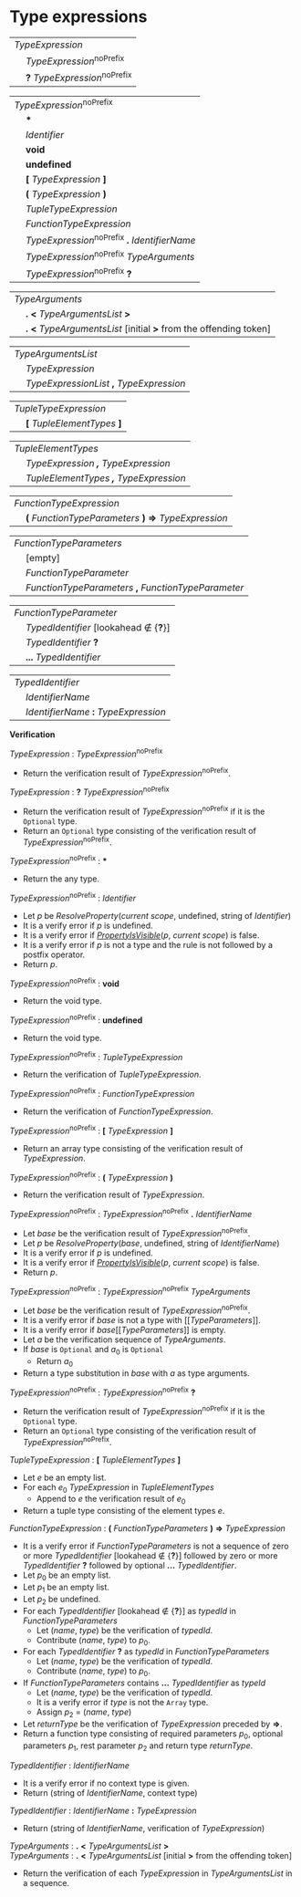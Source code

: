 # Type expressions

<table>
    <tr>
        <td colspan="2"><i>TypeExpression</i></td>
    </tr>
    <tr>
        <td>&nbsp;</td><td><i>TypeExpression</i><sup>noPrefix</sup></td>
    </tr>
    <tr>
        <td>&nbsp;</td><td><b>?</b> <i>TypeExpression</i><sup>noPrefix</sup></td>
    </tr>
</table>

<table>
    <tr>
        <td colspan="2"><i>TypeExpression</i><sup>noPrefix</sup></td>
    </tr>
    <tr>
        <td>&nbsp;</td><td><b>*</b></td>
    </tr>
    <tr>
        <td>&nbsp;</td><td><i>Identifier</i></td>
    </tr>
    <tr>
        <td>&nbsp;</td><td><b>void</b></td>
    </tr>
    <tr>
        <td>&nbsp;</td><td><b>undefined</b></td>
    </tr>
    <tr>
        <td>&nbsp;</td><td><b>&#x5B;</b> <i>TypeExpression</i> <b>&#x5D;</b></td>
    </tr>
    <tr>
        <td>&nbsp;</td><td><b>&#x28;</b> <i>TypeExpression</i> <b>&#x29;</b></td>
    </tr>
    <tr>
        <td>&nbsp;</td><td><i>TupleTypeExpression</i></td>
    </tr>
    <tr>
        <td>&nbsp;</td><td><i>FunctionTypeExpression</i></td>
    </tr>
    <tr>
        <td>&nbsp;</td><td><i>TypeExpression</i><sup>noPrefix</sup> <b>.</b> <i>IdentifierName</i></td>
    </tr>
    <tr>
        <td>&nbsp;</td><td><i>TypeExpression</i><sup>noPrefix</sup> <i>TypeArguments</i></td>
    </tr>
    <tr>
        <td>&nbsp;</td><td><i>TypeExpression</i><sup>noPrefix</sup> <b>?</b></td>
    </tr>
</table>

<table>
    <tr>
        <td colspan="2"><i>TypeArguments</i></td>
    </tr>
    <tr>
        <td>&nbsp;</td><td><b>.</b> <b>&lt;</b> <i>TypeArgumentsList</i> <b>&gt;</b></td>
    </tr>
    <tr>
        <td>&nbsp;</td><td><b>.</b> <b>&lt;</b> <i>TypeArgumentsList</i> [initial <b>&gt;</b> from the offending token]</td>
    </tr>
</table>

<table>
    <tr>
        <td colspan="2"><i>TypeArgumentsList</i></td>
    </tr>
    <tr>
        <td>&nbsp;</td><td><i>TypeExpression</i></td>
    </tr>
    <tr>
        <td>&nbsp;</td><td><i>TypeExpressionList</i> <b>,</b> <i>TypeExpression</i></td>
    </tr>
</table>

<table>
    <tr>
        <td colspan="2"><i>TupleTypeExpression</i></td>
    </tr>
    <tr>
        <td>&nbsp;</td><td><b>&#x5B;</b> <i>TupleElementTypes</i> <b>&#x5D;</b></td>
    </tr>
</table>

<table>
    <tr>
        <td colspan="2"><i>TupleElementTypes</i></td>
    </tr>
    <tr>
        <td>&nbsp;</td><td><i><i>TypeExpression</i> <b>,</b> <i>TypeExpression</i></i></td>
    </tr>
    <tr>
        <td>&nbsp;</td><td><i><i>TupleElementTypes</i> <b>,</b> <i>TypeExpression</i></i></td>
    </tr>
</table>

<table>
    <tr>
        <td colspan="2"><i>FunctionTypeExpression</i></td>
    </tr>
    <tr>
        <td>&nbsp;</td><td><b>(</b> <i>FunctionTypeParameters</i> <b>)</b> <b>=></b> <i>TypeExpression</i></td>
    </tr>
</table>

<table>
    <tr>
        <td colspan="2"><i>FunctionTypeParameters</i></td>
    </tr>
    <tr>
        <td>&nbsp;</td><td>[empty]</td>
    </tr>
    <tr>
        <td>&nbsp;</td><td><i>FunctionTypeParameter</i></td>
    </tr>
    <tr>
        <td>&nbsp;</td><td><i>FunctionTypeParameters</i> <b>,</b> <i>FunctionTypeParameter</i></td>
    </tr>
</table>

<table>
    <tr>
        <td colspan="2"><i>FunctionTypeParameter</i></td>
    </tr>
    <tr>
        <td>&nbsp;</td><td><i>TypedIdentifier</i> [lookahead ∉ {<b>?</b>}]</td>
    </tr>
    <tr>
        <td>&nbsp;</td><td><i>TypedIdentifier</i> <b>?</b></td>
    </tr>
    <tr>
        <td>&nbsp;</td><td><b>...</b> <i>TypedIdentifier</i></td>
    </tr>
</table>

<table>
    <tr>
        <td colspan="2"><i>TypedIdentifier</i></td>
    </tr>
    <tr>
        <td>&nbsp;</td><td><i>IdentifierName</i></td>
    </tr>
    <tr>
        <td>&nbsp;</td><td><i>IdentifierName</i> <b>:</b> <i>TypeExpression</i></td>
    </tr>
</table>

**Verification**

<i>TypeExpression</i> : <i>TypeExpression</i><sup>noPrefix</sup>

* Return the verification result of <i>TypeExpression</i><sup>noPrefix</sup>.

<i>TypeExpression</i> : <b>?</b> <i>TypeExpression</i><sup>noPrefix</sup>

* Return the verification result of <i>TypeExpression</i><sup>noPrefix</sup> if it is the `Optional` type.
* Return an `Optional` type consisting of the verification result of <i>TypeExpression</i><sup>noPrefix</sup>.

<i>TypeExpression</i><sup>noPrefix</sup> : <b>*</b>

* Return the any type.

<i>TypeExpression</i><sup>noPrefix</sup> : <i>Identifier</i>

* Let *p* be *ResolveProperty*(*current scope*, undefined, string of <i>Identifier</i>)
* It is a verify error if *p* is undefined.
* It is a verify error if [*PropertyIsVisible*](*p*, *current scope*) is false.
* It is a verify error if *p* is not a type and the rule is not followed by a postfix operator.
* Return *p*.

<i>TypeExpression</i><sup>noPrefix</sup> : <b>void</b>

* Return the void type.

<i>TypeExpression</i><sup>noPrefix</sup> : <b>undefined</b>

* Return the void type.

<i>TypeExpression</i><sup>noPrefix</sup> : <i>TupleTypeExpression</i>

* Return the verification of <i>TupleTypeExpression</i>.

<i>TypeExpression</i><sup>noPrefix</sup> : <i>FunctionTypeExpression</i>

* Return the verification of <i>FunctionTypeExpression</i>.

<i>TypeExpression</i><sup>noPrefix</sup> : <b>&#x5B;</b> <i>TypeExpression</i> <b>&#x5D;</b>

* Return an array type consisting of the verification result of <i>TypeExpression</i>.

<i>TypeExpression</i><sup>noPrefix</sup> : <b>&#x28;</b> <i>TypeExpression</i> <b>&#x29;</b>

* Return the verification result of <i>TypeExpression</i>.

<i>TypeExpression</i><sup>noPrefix</sup> : <i>TypeExpression</i><sup>noPrefix</sup> <b>.</b> <i>IdentifierName</i>

* Let *base* be the verification result of <i>TypeExpression</i><sup>noPrefix</sup>.
* Let *p* be *ResolveProperty*(*base*, undefined, string of <i>IdentifierName</i>)
* It is a verify error if *p* is undefined.
* It is a verify error if [*PropertyIsVisible*](*p*, *current scope*) is false.
* Return *p*.

<i>TypeExpression</i><sup>noPrefix</sup> : <i>TypeExpression</i><sup>noPrefix</sup> <i>TypeArguments</i>

* Let *base* be the verification result of <i>TypeExpression</i><sup>noPrefix</sup>.
* It is a verify error if *base* is not a type with \[\[*TypeParameters*\]\].
* It is a verify error if *base*\[\[*TypeParameters*\]\] is empty.
* Let *a* be the verification sequence of <i>TypeArguments</i>.
* If *base* is `Optional` and *a*<sub>0</sub> is `Optional`
  * Return *a*<sub>0</sub>
* Return a type substitution in *base* with *a* as type arguments.

<i>TypeExpression</i><sup>noPrefix</sup> : <i>TypeExpression</i><sup>noPrefix</sup> <b>?</b>

* Return the verification result of <i>TypeExpression</i><sup>noPrefix</sup> if it is the `Optional` type.
* Return an `Optional` type consisting of the verification result of <i>TypeExpression</i><sup>noPrefix</sup>.

<i>TupleTypeExpression</i> : <b>&#x5B;</b> <i>TupleElementTypes</i> <b>&#x5D;</b>

* Let *e* be an empty list.
* For each *e*<sub>0</sub> <i>TypeExpression</i> in <i>TupleElementTypes</i>
  * Append to *e* the verification result of *e*<sub>0</sub>
* Return a tuple type consisting of the element types *e*.

<i>FunctionTypeExpression</i> : <b>(</b> <i>FunctionTypeParameters</i> <b>)</b> <b>=></b> <i>TypeExpression</i>

* It is a verify error if <i>FunctionTypeParameters</i> is not a sequence of zero or more <i>TypedIdentifier</i> \[lookahead ∉ \{<b>?</b>\}\] followed by zero or more <i>TypedIdentifier</i> <b>?</b> followed by optional <b>...</b> <i>TypedIdentifier</i>.
* Let *p*<sub>0</sub> be an empty list.
* Let *p*<sub>1</sub> be an empty list.
* Let *p*<sub>2</sub> be undefined.
* For each <i>TypedIdentifier</i> \[lookahead ∉ \{<b>?</b>\}\] as *typedId* in <i>FunctionTypeParameters</i>
  * Let (*name*, *type*) be the verification of *typedId*.
  * Contribute (*name*, *type*) to *p*<sub>0</sub>.
* For each <i>TypedIdentifier</i> <b>?</b> as *typedId* in <i>FunctionTypeParameters</i>
  * Let (*name*, *type*) be the verification of *typedId*.
  * Contribute (*name*, *type*) to *p*<sub>0</sub>.
* If <i>FunctionTypeParameters</i> contains <b>...</b> <i>TypedIdentifier</i> as *typeId*
  * Let (*name*, *type*) be the verification of *typedId*.
  * It is a verify error if *type* is not the `Array` type.
  * Assign *p*<sub>2</sub> = (*name*, *type*)
* Let *returnType* be the verification of <i>TypeExpression</i> preceded by <b>=></b>.
* Return a function type consisting of required parameters *p*<sub>0</sub>, optional parameters *p*<sub>1</sub>, rest parameter *p*<sub>2</sub> and return type *returnType*.

<i>TypedIdentifier</i> : <i>IdentifierName</i>

* It is a verify error if no context type is given.
* Return (string of <i>IdentifierName</i>, context type)

<i>TypedIdentifier</i> : <i>IdentifierName</i> <b>:</b> <i>TypeExpression</i>

* Return (string of <i>IdentifierName</i>, verification of <i>TypeExpression</i>)

<i>TypeArguments</i> : <b>.</b> <b>&lt;</b> <i>TypeArgumentsList</i> <b>&gt;</b><br>
<i>TypeArguments</i> : <b>.</b> <b>&lt;</b> <i>TypeArgumentsList</i> \[initial <b>&gt;</b> from the offending token\]

* Return the verification of each <i>TypeExpression</i> in <i>TypeArgumentsList</i> in a sequence.

[*PropertyIsVisible*]: visibility.md#propertyisvisible
